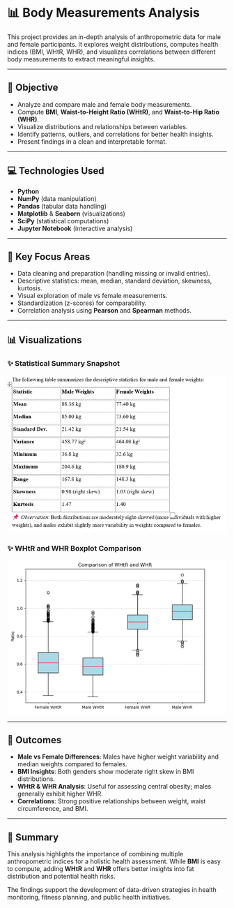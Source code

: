 # 📊 Body Measurements Analysis

This project provides an in-depth analysis of anthropometric data for male and female participants. It explores weight distributions, computes health indices (BMI, WHtR, WHR), and visualizes correlations between different body measurements to extract meaningful insights.

---

## 🎯 Objective

- Analyze and compare male and female body measurements.
- Compute **BMI**, **Waist-to-Height Ratio (WHtR)**, and **Waist-to-Hip Ratio (WHR)**.
- Visualize distributions and relationships between variables.
- Identify patterns, outliers, and correlations for better health insights.
- Present findings in a clean and interpretable format.

---

## 💻 Technologies Used

- **Python**  
- **NumPy** (data manipulation)  
- **Pandas** (tabular data handling)  
- **Matplotlib** & **Seaborn** (visualizations)  
- **SciPy** (statistical computations)  
- **Jupyter Notebook** (interactive analysis)

---

## 🔑 Key Focus Areas

- Data cleaning and preparation (handling missing or invalid entries).  
- Descriptive statistics: mean, median, standard deviation, skewness, kurtosis.  
- Visual exploration of male vs female measurements.  
- Standardization (z-scores) for comparability.  
- Correlation analysis using **Pearson** and **Spearman** methods.  

---

## 📊 Visualizations

### ✨ Statistical Summary Snapshot
<img src="images/statistical_summary.png" alt="Statistical Summary" width="600"/>

### ✨ WHtR and WHR Boxplot Comparison
<img src="images/whtr_boxplot.png" alt="WHtR and WHR Boxplot" width="600"/>

---

## 📝 Outcomes

- **Male vs Female Differences**: Males have higher weight variability and median weights compared to females.  
- **BMI Insights**: Both genders show moderate right skew in BMI distributions.  
- **WHtR & WHR Analysis**: Useful for assessing central obesity; males generally exhibit higher WHR.  
- **Correlations**: Strong positive relationships between weight, waist circumference, and BMI.  

---

## 📌 Summary

This analysis highlights the importance of combining multiple anthropometric indices for a holistic health assessment. While **BMI** is easy to compute, adding **WHtR** and **WHR** offers better insights into fat distribution and potential health risks.  

The findings support the development of data-driven strategies in health monitoring, fitness planning, and public health initiatives.
